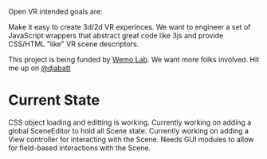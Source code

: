 Open VR intended goals are:

Make it easy to create 3d/2d VR experinces. We want to engineer a set of JavaScript wrappers that abstract great code like 3js and provide CSS/HTML "like" VR scene descriptors.   

This project is being funded by <a href="http://www.wemolab.com/">Wemo Lab</a>.  We want more folks involved.
Hit me up on  <a href="http://www.twiter.com/djabatt">@djabatt</a>


**Current State**
=================
CSS object loading and editting is working.
Currently working on adding a global SceneEditor to hold all Scene state.
Currently working on adding a View controller for interacting with the Scene.
Needs GUI modules to allow for field-based interactions with the Scene.
